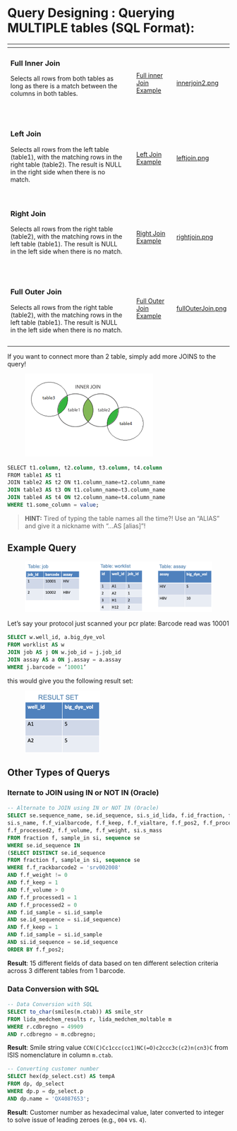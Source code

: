 # Query Designing : Querying MULTIPLE tables (SQL Format):

<table data-view="cards"><thead><tr><th></th><th></th><th></th><th data-hidden data-card-cover data-type="files"></th></tr></thead><tbody><tr><td><h3>Full Inner Join</h3><p>Selects all rows from both tables as long as there is a match between the columns in both tables.</p><p></p><p></p><p><br></p></td><td></td><td><a data-footnote-ref href="#user-content-fn-1">Full inner Join Example</a></td><td><a href="../../../.gitbook/assets/innerjoin2.png">innerjoin2.png</a></td></tr><tr><td><h3>Left Join</h3><p>Selects all rows from the left table (table1), with the matching rows in the right table (table2). The result is NULL in the right side when there is no match. <br><br></p></td><td></td><td><a data-footnote-ref href="#user-content-fn-2">Left Join Example</a></td><td><a href="../../../.gitbook/assets/leftjoin.png">leftjoin.png</a></td></tr><tr><td><h3>Right Join</h3><p>Selects all rows from the right table (table2), with the matching rows in the left table (table1). The result is NULL in the left side when there is no match.</p><p><br></p></td><td></td><td><a data-footnote-ref href="#user-content-fn-3">Right Join Example</a></td><td><a href="../../../.gitbook/assets/rightjoin.png">rightjoin.png</a></td></tr><tr><td><h3>Full Outer Join</h3><p>Selects all rows from the right table (table2), with the matching rows in the left table (table1). The result is NULL in the left side when there is no match.</p></td><td></td><td><p></p><p></p><p><a data-footnote-ref href="#user-content-fn-4">Full Outer Join Example</a></p></td><td><a href="../../../.gitbook/assets/fullOuterJoin.png">fullOuterJoin.png</a></td></tr><tr><td></td><td></td><td></td><td></td></tr><tr><td></td><td></td><td></td><td></td></tr></tbody></table>

If you want to connect more than 2 table, simply add more JOINS to the query!

<figure><img src="../../../.gitbook/assets/image (23) (1) (1) (1).png" alt="" width="290"><figcaption></figcaption></figure>



```sql
SELECT t1.column, t2.column, t3.column, t4.column
FROM table1 AS t1
JOIN table2 AS t2 ON t1.column_name=t2.column_name
JOIN table3 AS t3 ON t1.column_name=t3.column_name
JOIN table4 AS t4 ON t2.column_name=t4.column_name
WHERE t1.some_column = value;
```

> **HINT:** Tired of typing the table names all the time?! Use an “ALIAS” and give it a nickname with “…AS \[alias]”!

## Example Query

<figure><img src="../../../.gitbook/assets/image (24) (1) (1) (1).png" alt=""><figcaption></figcaption></figure>

Let’s say your protocol just scanned your pcr plate: Barcode read was 10001

```sql
SELECT w.well_id, a.big_dye_vol
FROM worklist AS w
JOIN job AS j ON w.job_id = j.job_id
JOIN assay AS a ON j.assay = a.assay
WHERE j.barcode = ‘10001’
```

this would give you the following result set:&#x20;

<figure><img src="../../../.gitbook/assets/image (25) (1) (1) (1).png" alt="" width="170"><figcaption></figcaption></figure>

## Other Types of Querys

### lternate to JOIN using IN or NOT IN (Oracle)

```sql
-- Alternate to JOIN using IN or NOT IN (Oracle)
SELECT se.sequence_name, se.id_sequence, si.s_id_lida, f.id_fraction, f.id_sample, 
si.s_name, f.f_vialbarcode, f.f_keep, f.f_vialtare, f.f_pos2, f.f_processed1, 
f.f_processed2, f.f_volume, f.f_weight, si.s_mass 
FROM fraction f, sample_in si, sequence se 
WHERE se.id_sequence IN 
(SELECT DISTINCT se.id_sequence 
FROM fraction f, sample_in si, sequence se 
WHERE f.f_rackbarcode2 = 'srv002008' 
AND f.f_weight != 0 
AND f.f_keep = 1 
AND f.f_volume > 0 
AND f.f_processed1 = 1 
AND f.f_processed2 = 0 
AND f.id_sample = si.id_sample 
AND se.id_sequence = si.id_sequence)
AND f.f_keep = 1 
AND f.id_sample = si.id_sample 
AND si.id_sequence = se.id_sequence 
ORDER BY f.f_pos2;
```

**Result**: 15 different fields of data based on ten different selection criteria across 3 different tables from 1 barcode.



### Data Conversion with SQL

```sql
-- Data Conversion with SQL
SELECT to_char(smiles(m.ctab)) AS smile_str 
FROM lida_medchem_results r, lida_medchem_moltable m 
WHERE r.cdbregno = 49909 
AND r.cdbregno = m.cdbregno;
```

**Result**: Smile string value `CCN(C)Cc1ccc(cc1)NC(=O)c2ccc3c(c2)n(cn3)C` from ISIS nomenclature in column `m.ctab`.

```sql
-- Converting customer number
SELECT hex(dp_select.cst) AS tempA 
FROM dp, dp_select 
WHERE dp.p = dp_select.p 
AND dp.name = 'QX4087653';
```

**Result**: Customer number as hexadecimal value, later converted to integer to solve issue of leading zeroes (e.g., `004` vs. `4`).

[^1]: ```sql
    SELECT table1.column1, table2.column2
    FROM table1
    JOIN table2
    ON table1.column_name = table2.column_name;
    ```

    Note: You begin using `<table>.<column>`.

[^2]: ```sql
    SELECT table1.column1, table2.column2
    FROM table1
    LEFT JOIN table2
    ON table1.column_name=table2.column_name;
    ```

[^3]: ```sql
    SELECT table1.column1, table2.column2
    FROM table1
    RIGHT JOIN table2
    ON table1.column_name=table2.column_name;
    ```

[^4]: ```sql
    SELECT table1.column1, table2.column2
    FROM table1
    FULL OUTER JOIN table2
    ON table1.column_name=table2.column_name;
    ```
